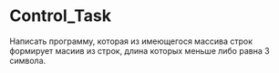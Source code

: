 # Control_Task
Написать программу, которая из имеющегося массива строк формирует масиив из строк, длина которых меньше либо равна 3 символа.
